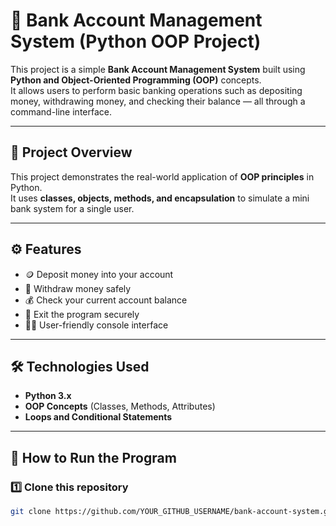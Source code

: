 # 🏦 Bank Account Management System (Python OOP Project)

This project is a simple **Bank Account Management System** built using **Python and Object-Oriented Programming (OOP)** concepts.  
It allows users to perform basic banking operations such as depositing money, withdrawing money, and checking their balance — all through a command-line interface.

---

## 🧠 Project Overview

This project demonstrates the real-world application of **OOP principles** in Python.  
It uses **classes, objects, methods, and encapsulation** to simulate a mini bank system for a single user.

---

## ⚙️ Features

- 🪙 Deposit money into your account  
- 💸 Withdraw money safely  
- 💰 Check your current account balance  
- 🚪 Exit the program securely  
- 👨‍💻 User-friendly console interface  

---

## 🛠️ Technologies Used

- **Python 3.x**
- **OOP Concepts** (Classes, Methods, Attributes)
- **Loops and Conditional Statements**

---

## 🚀 How to Run the Program

### 1️⃣ Clone this repository
```bash
git clone https://github.com/YOUR_GITHUB_USERNAME/bank-account-system.git

